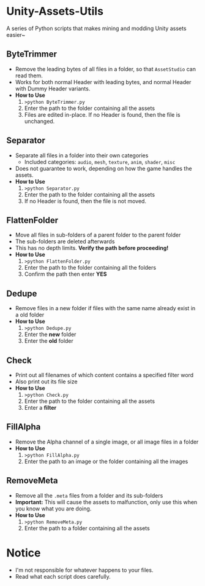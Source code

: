 # Unity-Assets-Utils
A series of Python scripts that makes mining and modding Unity assets easier~

## ByteTrimmer
- Remove the leading bytes of all files in a folder, so that `AssetStudio` can read them.
- Works for both normal Header with leading bytes, and normal Header with Dummy Header variants.
- **How to Use**
  1. `>python ByteTrimmer.py`
  2. Enter the path to the folder containing all the assets
  3. Files are edited in-place. If no Header is found, then the file is unchanged.

## Separator
- Separate all files in a folder into their own categories
  - Included categories: `audio`, `mesh`, `texture`, `anim`, `shader`, `misc`
- Does not guarantee to work, depending on how the game handles the assets.
- **How to Use**
  1. `>python Separator.py`
  2. Enter the path to the folder containing all the assets
  3. If no Header is found, then the file is not moved.

## FlattenFolder
- Move all files in sub-folders of a parent folder to the parent folder
- The sub-folders are deleted afterwards
- This has no depth limits. **Verify the path before proceeding!**
- **How to Use**
  1. `>python FlattenFolder.py`
  2. Enter the path to the folder containing all the folders
  3. Confirm the path then enter **YES**

## Dedupe
- Remove files in a new folder if files with the same name already exist in a old folder
- **How to Use**
  1. `>python Dedupe.py`
  2. Enter the **new** folder
  3. Enter the **old** folder

## Check
- Print out all filenames of which content contains a specified filter word
- Also print out its file size
- **How to Use**
  1. `>python Check.py`
  2. Enter the path to the folder containing all the assets
  3. Enter a **filter**

## FillAlpha
- Remove the Alpha channel of a single image, or all image files in a folder
- **How to Use**
  1. `>python FillAlpha.py`
  2. Enter the path to an image or the folder containing all the images

## RemoveMeta
- Remove all the `.meta` files from a folder and its sub-folders
- **Important:** This will cause the assets to malfunction, only use this when you know what you are doing.
- **How to Use**
  1. `>python RemoveMeta.py`
  2. Enter the path to a folder containing all the assets

# Notice
- I'm not responsible for whatever happens to your files.
- Read what each script does carefully.